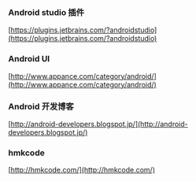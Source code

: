 

### Android studio 插件 ###
[https://plugins.jetbrains.com/?androidstudio](https://plugins.jetbrains.com/?androidstudio)

### Android UI ###
[http://www.appance.com/category/android/](http://www.appance.com/category/android/)

### Android 开发博客 ###
[http://android-developers.blogspot.jp/](http://android-developers.blogspot.jp/)

### hmkcode ###

[http://hmkcode.com/](http://hmkcode.com/)